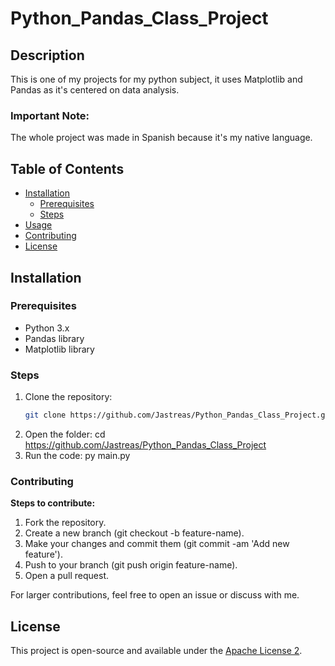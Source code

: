 # Python_Pandas_Class_Project

## Description
This is one of my projects for my python subject, it uses Matplotlib and Pandas as it's centered on data analysis.

### Important Note:
The whole project was made in Spanish because it's my native language.

## Table of Contents
- [Installation](#installation)
  - [Prerequisites](#prerequisites)
  - [Steps](#steps)
- [Usage](#usage)
- [Contributing](#contributing)
- [License](#license)

## Installation

### Prerequisites

- Python 3.x
- Pandas library
- Matplotlib library

### Steps
1. Clone the repository:
   ```bash
   git clone https://github.com/Jastreas/Python_Pandas_Class_Project.git
   ```
2. Open the folder:
    cd https://github.com/Jastreas/Python_Pandas_Class_Project
3. Run the code:
    py main.py

### Contributing
**Steps to contribute:**
1. Fork the repository.
2. Create a new branch (git checkout -b feature-name).
3. Make your changes and commit them (git commit -am 'Add new feature').
4. Push to your branch (git push origin feature-name).
5. Open a pull request.

For larger contributions, feel free to open an issue or discuss with me.

## License
This project is open-source and available under the [Apache License 2](LICENSE).
